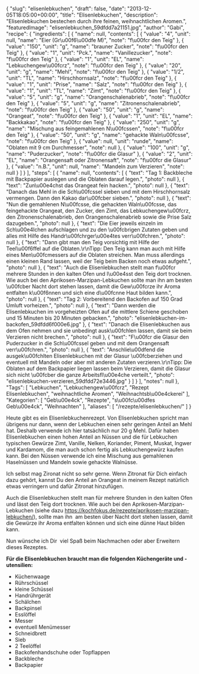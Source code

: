{
    "slug": "elisenlebkuchen",
    "draft": false,
    "date": "2013-12-05T18:05:00+00:00",
    "title": "Elisenlebkuchen",
    "description": "Elisenlebkuchen bestechen durch ihre feinen, weihnachtlichen Aromen.",
    "featuredImage": "elisenlebkuchen_59dfdd7a21151.jpg",
    "author": "Gabi",
    "recipe": {
        "ingredients": [
            {
                "name": null,
                "contents": [
                    {
                        "value": "4",
                        "unit": null,
                        "name": "Eier (Gr\u00f6\u00dfe M)",
                        "note": "f\u00fcr den Teig"
                    },
                    {
                        "value": "150",
                        "unit": "g",
                        "name": "brauner Zucker",
                        "note": "f\u00fcr den Teig"
                    },
                    {
                        "value": "1",
                        "unit": "Pck.",
                        "name": "Vanillezucker",
                        "note": "f\u00fcr den Teig"
                    },
                    {
                        "value": "1",
                        "unit": "EL",
                        "name": "Lebkuchengew\u00fcrz",
                        "note": "f\u00fcr den Teig"
                    },
                    {
                        "value": "20",
                        "unit": "g",
                        "name": "Mehl",
                        "note": "f\u00fcr den Teig"
                    },
                    {
                        "value": "1\/2",
                        "unit": "TL",
                        "name": "Hirschhornsalz",
                        "note": "f\u00fcr den Teig"
                    },
                    {
                        "value": "1",
                        "unit": "Prise",
                        "name": "Salz",
                        "note": "f\u00fcr den Teig"
                    },
                    {
                        "value": "1",
                        "unit": "TL",
                        "name": "Zimt",
                        "note": "f\u00fcr den Teig"
                    },
                    {
                        "value": "5",
                        "unit": "g",
                        "name": "Orangenschalenabrieb",
                        "note": "f\u00fcr den Teig"
                    },
                    {
                        "value": "5",
                        "unit": "g",
                        "name": "Zitronenschalenabrieb",
                        "note": "f\u00fcr den Teig"
                    },
                    {
                        "value": "50",
                        "unit": "g",
                        "name": "Orangeat",
                        "note": "f\u00fcr den Teig"
                    },
                    {
                        "value": "1",
                        "unit": "EL",
                        "name": "Backkakao",
                        "note": "f\u00fcr den Teig"
                    },
                    {
                        "value": "250",
                        "unit": "g",
                        "name": "Mischung aus feingemahlenen N\u00fcssen",
                        "note": "f\u00fcr den Teig"
                    },
                    {
                        "value": "50",
                        "unit": "g",
                        "name": "gehackte Waln\u00fcsse",
                        "note": "f\u00fcr den Teig"
                    },
                    {
                        "value": null,
                        "unit": "runde",
                        "name": "Oblaten mit 9 cm Durchmesser",
                        "note": null
                    },
                    {
                        "value": "100",
                        "unit": "g",
                        "name": "Puderzucker",
                        "note": "f\u00fcr die Glasur"
                    },
                    {
                        "value": "2",
                        "unit": "EL",
                        "name": "Orangensaft oder Zitronensaft",
                        "note": "f\u00fcr die Glasur"
                    },
                    {
                        "value": "n.B.",
                        "unit": null,
                        "name": "Mandeln zum Verzieren",
                        "note": null
                    }
                ]
            }
        ],
        "steps": [
            {
                "name": null,
                "contents": [
                    {
                        "text": "Tag 1: Backbleche mit Backpapier auslegen und die Oblaten darauf legen.",
                        "photo": null
                    },
                    {
                        "text": "Zun\u00e4chst das Orangeat fein hacken.",
                        "photo": null
                    },
                    {
                        "text": "Danach das Mehl in die Sch\u00fcssel sieben und mit dem Hirschhornsalz vermengen. Dann den Kakao dar\u00fcber sieben.",
                        "photo": null
                    },
                    {
                        "text": "Nun die gemahlenen N\u00fcsse, die gehackten Waln\u00fcsse, das feingehackte Orangeat, den Zucker, den Zimt, das Lebkuchengew\u00fcrz, den Zitronenschalenabrieb, den Orangenschalenabrieb  sowie die Prise Salz dazugeben.",
                        "photo": null
                    },
                    {
                        "text": "Die Eier jeweils einzeln im Sch\u00e4lchen aufschlagen und zu den \u00fcbrigen Zutaten geben und alles mit Hilfe des Handr\u00fchrger\u00e4tes verr\u00fchren.",
                        "photo": null
                    },
                    {
                        "text": "Dann gibt man den Teig vorsichtig mit Hilfe der Teel\u00f6ffel auf die Oblaten.\r\nTipp: Den Teig kann man auch mit Hilfe eines Men\u00fcmessers auf die Oblaten streichen. Man muss allerdings einen kleinen Rand lassen, weil der Teig beim Backen noch etwas aufgeht.",
                        "photo": null
                    },
                    {
                        "text": "Auch die Elisenlebkuchen stellt man f\u00fcr mehrere Stunden in den kalten Ofen und l\u00e4sst den Teig dort trocknen. Wie auch bei den Aprikosen-Marzipan-Lebkuchen sollte man ihn am besten \u00fcber Nacht dort stehen lassen, damit die Gew\u00fcrze ihr Aroma entfalten k\u00f6nnen und sich eine d\u00fcnne Haut bilden kann.",
                        "photo": null
                    },
                    {
                        "text": "Tag 2: Vorbereitend den Backofen auf 150 Grad Umluft vorheizen.",
                        "photo": null
                    },
                    {
                        "text": "Dann werden die Elisenlebkuchen im vorgeheizten Ofen auf die mittlere Schiene geschoben und 15 Minuten bis 20 Minuten gebacken.",
                        "photo": "elisenlebkuchen-im-backofen_59dfdd6f000e6.jpg"
                    },
                    {
                        "text": "Danach die Elisenlebkuchen aus dem Ofen nehmen und sie unbedingt ausk\u00fchlen lassen, damit sie beim Verzieren nicht brechen.",
                        "photo": null
                    },
                    {
                        "text": "F\u00fcr die Glasur den Puderzucker in die Sch\u00fcssel geben und mit dem Orangensaft verr\u00fchren.",
                        "photo": null
                    },
                    {
                        "text": "Anschlie\u00dfend die ausgek\u00fchlten Elisenlebkuchen mit der Glasur \u00fcberziehen und eventuell mit Mandeln oder aber mit anderen Zutaten verzieren.\r\nTipp: Die Oblaten auf dem Backpapier liegen lassen beim Verzieren, damit die Glasur sich nicht \u00fcber die ganze Arbeitsfl\u00e4che verteilt.",
                        "photo": "elisenlebkuchen-verzieren_59dfdd72e3446.jpg"
                    }
                ]
            }
        ],
        "notes": null
    },
    "Tags": [
        "Lebkuchen",
        "Lebkuchengew\u00fcrz",
        "Rezept Elisenlebkuchen",
        "weihnachtliche Aromen",
        "Weihnachtsb\u00e4ckerei"
    ],
    "Kategorien": [
        "Geb\u00e4ck",
        "Rezepte",
        "s\u00fc\u00dfes Geb\u00e4ck",
        "Weihnachten"
    ],
    "aliases": [
        "\/rezepte\/elisenlebkuchen\/"
    ]
}

Heute gibt es ein Elisenlebkuchenrezept. Von Elisenlebkuchen spricht man übrigens nur dann, wenn der Lebkuchen einen sehr geringen Anteil an Mehl hat. Deshalb verwende ich hier tatsächlich nur 20 g Mehl. Dafür haben Elisenlebkuchen einen hohen Anteil an Nüssen und die für Lebkuchen typischen Gewürze Zimt, Vanille, Nelken, Koriander, Piment, Muskat, Ingwer und Kardamom, die man auch schon fertig als Lebkuchengewürz kaufen kann. Bei den Nüssen verwende ich eine Mischung aus gemahlenen Haselnüssen und Mandeln sowie gehackte Walnüsse.

Ich selbst mag Zironat nicht so sehr gerne. Wenn Zitronat für Dich einfach dazu gehört, kannst Du den Anteil an Orangeat in meinem Rezept natürlich etwas verringern und dafür Zitronat hinzufügen.

Auch die Elisenlebkuchen stellt man für mehrere Stunden in den kalten Ofen und lässt den Teig dort trocknen. Wie auch bei den Aprikosen-Marzipan-Lebkuchen (siehe dazu <https://kochfokus.de/rezepte/aprikosen-marzipan-lebkuchen/>), sollte man ihn  am besten über Nacht dort stehen lassen, damit die Gewürze ihr Aroma entfalten können und sich eine dünne Haut bilden kann.

Nun wünsche ich Dir  viel Spaß beim Nachmachen oder aber Erweitern dieses Rezeptes.

**Für die Elisenlebkuchen braucht man die folgenden Küchengeräte und -utensilien:**

 * Küchenwaage
 * Rührschüssel
 * kleine Schüssel
 * Handrührgerät
 * Schälchen
 * Backpinsel
 * Esslöffel
 * Messer
 * eventuell Menümesser
 * Schneidbrett
 * Sieb
 * 2 Teelöffel
 * Backofenhandschuhe oder Topflappen
 * Backbleche
 * Backpapier
